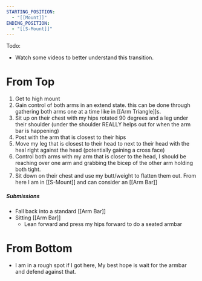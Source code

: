 ```yaml
---
STARTING_POSITION:
  - "[[Mount]]"
ENDING_POSITION:
  - "[[S-Mount]]"
---
```

Todo:
- Watch some videos to better understand this transition.
# From Top
1. Get to high mount
2. Gain control of both arms in an extend state. this can be done through gathering both arms one at a time like in [[Arm Triangle]]s. 
3. Sit up on their chest with my hips rotated 90 degrees and a leg under their shoulder (under the shoulder REALLY helps out for when the arm bar is happening)
4. Post with the arm that is closest to their hips
5. Move my leg that is closest to their head to next to their head with the heal right against the head (potentially gaining a cross face)
6. Control both arms with my arm that is closer to the head, I should be reaching over one arm and grabbing the bicep of the other arm holding both tight.
7. Sit down on their chest and use my butt/weight to flatten them out. From here I am in [[S-Mount]] and can consider an [[Arm Bar]]
##### Submissions
- Fall back into a standard [[Arm Bar]] 
- Sitting [[Arm Bar]]
	- Lean forward and press my hips forward to do a seated armbar
# From Bottom
- I am in a rough spot if I got here, My best hope is wait for the armbar and defend against that.